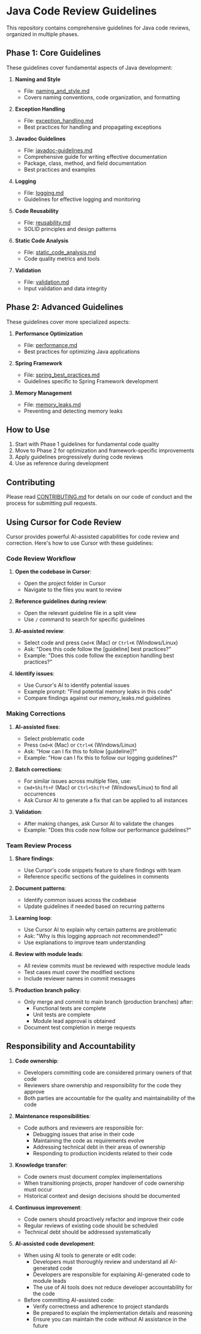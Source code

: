 # Java Code Review Guidelines

This repository contains comprehensive guidelines for Java code reviews, organized in multiple phases.

## Phase 1: Core Guidelines

These guidelines cover fundamental aspects of Java development:

1. **Naming and Style**
   - File: [naming_and_style.md](naming_and_style.md)
   - Covers naming conventions, code organization, and formatting

2. **Exception Handling**
   - File: [exception_handling.md](exception_handling.md)
   - Best practices for handling and propagating exceptions

3. **Javadoc Guidelines**
   - File: [javadoc-guidelines.md](javadoc-guidelines.md)
   - Comprehensive guide for writing effective documentation
   - Package, class, method, and field documentation
   - Best practices and examples

4. **Logging**
   - File: [logging.md](logging.md)
   - Guidelines for effective logging and monitoring

5. **Code Reusability**
   - File: [reusability.md](reusability.md)
   - SOLID principles and design patterns

6. **Static Code Analysis**
   - File: [static_code_analysis.md](static_code_analysis.md)
   - Code quality metrics and tools

7. **Validation**
   - File: [validation.md](validation.md)
   - Input validation and data integrity

## Phase 2: Advanced Guidelines

These guidelines cover more specialized aspects:

1. **Performance Optimization**
   - File: [performance.md](performance.md)
   - Best practices for optimizing Java applications

2. **Spring Framework**
   - File: [spring_best_practices.md](spring_best_practices.md)
   - Guidelines specific to Spring Framework development

3. **Memory Management**
   - File: [memory_leaks.md](memory_leaks.md)
   - Preventing and detecting memory leaks

## How to Use

1. Start with Phase 1 guidelines for fundamental code quality
2. Move to Phase 2 for optimization and framework-specific improvements
3. Apply guidelines progressively during code reviews
4. Use as reference during development

## Contributing

Please read [CONTRIBUTING.md](CONTRIBUTING.md) for details on our code of conduct and the process for submitting pull requests.

## Using Cursor for Code Review

Cursor provides powerful AI-assisted capabilities for code review and correction. Here's how to use Cursor with these guidelines:

### Code Review Workflow

1. **Open the codebase in Cursor**:
   - Open the project folder in Cursor
   - Navigate to the files you want to review

2. **Reference guidelines during review**:
   - Open the relevant guideline file in a split view
   - Use `/` command to search for specific guidelines

3. **AI-assisted review**:
   - Select code and press `Cmd+K` (Mac) or `Ctrl+K` (Windows/Linux)
   - Ask: "Does this code follow the [guideline] best practices?"
   - Example: "Does this code follow the exception handling best practices?"

4. **Identify issues**:
   - Use Cursor's AI to identify potential issues
   - Example prompt: "Find potential memory leaks in this code"
   - Compare findings against our memory_leaks.md guidelines

### Making Corrections

1. **AI-assisted fixes**:
   - Select problematic code
   - Press `Cmd+K` (Mac) or `Ctrl+K` (Windows/Linux)
   - Ask: "How can I fix this to follow [guideline]?"
   - Example: "How can I fix this to follow our logging guidelines?"

2. **Batch corrections**:
   - For similar issues across multiple files, use:
   - `Cmd+Shift+F` (Mac) or `Ctrl+Shift+F` (Windows/Linux) to find all occurrences
   - Ask Cursor AI to generate a fix that can be applied to all instances

3. **Validation**:
   - After making changes, ask Cursor AI to validate the changes
   - Example: "Does this code now follow our performance guidelines?"

### Team Review Process

1. **Share findings**:
   - Use Cursor's code snippets feature to share findings with team
   - Reference specific sections of the guidelines in comments

2. **Document patterns**:
   - Identify common issues across the codebase
   - Update guidelines if needed based on recurring patterns

3. **Learning loop**:
   - Use Cursor AI to explain why certain patterns are problematic
   - Ask: "Why is this logging approach not recommended?"
   - Use explanations to improve team understanding

4. **Review with module leads**:
   - All review commits must be reviewed with respective module leads
   - Test cases must cover the modified sections
   - Include reviewer names in commit messages

5. **Production branch policy**:
   - Only merge and commit to main branch (production branches) after:
     - Functional tests are complete
     - Unit tests are complete
     - Module lead approval is obtained
   - Document test completion in merge requests

## Responsibility and Accountability

1. **Code ownership**:
   - Developers committing code are considered primary owners of that code
   - Reviewers share ownership and responsibility for the code they approve
   - Both parties are accountable for the quality and maintainability of the code

2. **Maintenance responsibilities**:
   - Code authors and reviewers are responsible for:
     - Debugging issues that arise in their code
     - Maintaining the code as requirements evolve
     - Addressing technical debt in their areas of ownership
     - Responding to production incidents related to their code

3. **Knowledge transfer**:
   - Code owners must document complex implementations
   - When transitioning projects, proper handover of code ownership must occur
   - Historical context and design decisions should be documented

4. **Continuous improvement**:
   - Code owners should proactively refactor and improve their code
   - Regular reviews of existing code should be scheduled
   - Technical debt should be addressed systematically

5. **AI-assisted code development**:
   - When using AI tools to generate or edit code:
     - Developers must thoroughly review and understand all AI-generated code
     - Developers are responsible for explaining AI-generated code to module leads
     - The use of AI tools does not reduce developer accountability for the code
   - Before committing AI-assisted code:
     - Verify correctness and adherence to project standards
     - Be prepared to explain the implementation details and reasoning
     - Ensure you can maintain the code without AI assistance in the future
